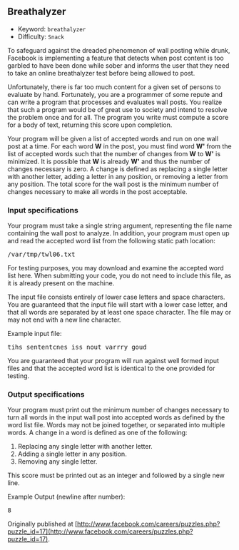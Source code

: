 ## Breathalyzer

  * Keyword:     `breathalyzer`
  * Difficulty:  `Snack`

To safeguard against the dreaded phenomenon of wall posting while drunk, Facebook is implementing a feature that detects when post content is too garbled to have been done while sober and informs the user that they need to take an online breathalyzer test before being allowed to post.

Unfortunately, there is far too much content for a given set of persons to evaluate by hand. Fortunately, you are a programmer of some repute and can write a program that processes and evaluates wall posts. You realize that such a program would be of great use to society and intend to resolve the problem once and for all. The program you write must compute a score for a body of text, returning this score upon completion.

Your program will be given a list of accepted words and run on one wall post at a time. For each word **W** in the post, you must find word **W'** from the list of accepted words such that the number of changes from **W** to **W'** is minimized. It is possible that **W** is already **W'** and thus the number of changes necessary is zero. A change is defined as replacing a single letter with another letter, adding a letter in any position, or removing a letter from any position. The total score for the wall post is the minimum number of changes necessary to make all words in the post acceptable.

### Input specifications

Your program must take a single string argument, representing the file name containing the wall post to analyze. In addition, your program must open up and read the accepted word list from the following static path location:

<pre>
/var/tmp/twl06.txt
</pre>

For testing purposes, you may download and examine the accepted word list here. When submitting your code, you do not need to include this file, as it is already present on the machine.

The input file consists entirely of lower case letters and space characters. You are guaranteed that the input file will start with a lower case letter, and that all words are separated by at least one space character. The file may or may not end with a new line character.

Example input file:

<pre>
tihs sententcnes iss nout varrry goud
</pre>

You are guaranteed that your program will run against well formed input files and that the accepted word list is identical to the one provided for testing.

### Output specifications

Your program must print out the minimum number of changes necessary to turn all words in the input wall post into accepted words as defined by the word list file. Words may not be joined together, or separated into multiple words. A change in a word is defined as one of the following:

1. Replacing any single letter with another letter.
2. Adding a single letter in any position.
3. Removing any single letter.

This score must be printed out as an integer and followed by a single new line.

Example Output (newline after number):

<pre>
8
</pre>

Originally published at [http://www.facebook.com/careers/puzzles.php?puzzle_id=17](http://www.facebook.com/careers/puzzles.php?puzzle_id=17).
